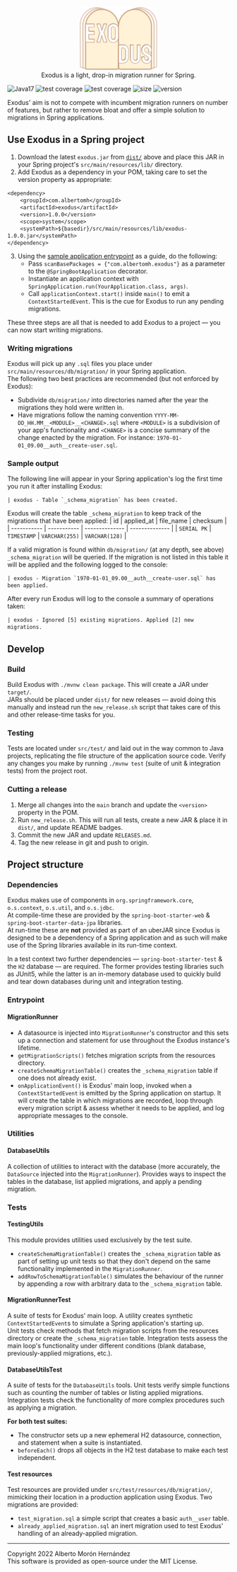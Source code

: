 <p align="center">
    <img src="docs/exodus.svg" alt="Exodus" height="142"/>
    <br>
    Exodus is a light, drop-in migration runner for Spring.
</p>

<p>
    <img id="badge--java" src="https://img.shields.io/badge/Java-17%2B-b07219" alt="Java17" />
    <img id="badge--spring" src="https://img.shields.io/badge/Spring-5%2B-6db33f" alt="test coverage" />
    <img id="badge--tests" src="https://img.shields.io/badge/tests-100%25%20%E2%9C%94-brightgreen" alt="test coverage" />
    <img id="badge--size" src="https://img.shields.io/badge/JAR%20size-~7%20kb-blueviolet" alt="size" />
    <img id="badge--version" src="https://img.shields.io/badge/version-1.0.0-white" alt="version" />
</p>

Exodus' aim is not to compete with incumbent migration runners on number of features, but rather to remove bloat and offer a simple solution to migrations in Spring applications.


## Use Exodus in a Spring project
1. Download the latest `exodus.jar` from [`dist/`](dist) above and place this JAR in your Spring project's `src/main/resources/lib/` directory.
2. Add Exodus as a dependency in your POM, taking care to set the version property as appropriate:
```
<dependency>
    <groupId>com.albertomh</groupId>
    <artifactId>exodus</artifactId>
    <version>1.0.0</version>
    <scope>system</scope>
    <systemPath>${basedir}/src/main/resources/lib/exodus-1.0.0.jar</systemPath>
</dependency>
```
3. Using the [sample application entrypoint](docs/SampleApplicationEntrypoint.java) as a guide, do the following:
    - Pass `scanBasePackages = {"com.albertomh.exodus"}` as a parameter to the `@SpringBootApplication` decorator.
    - Instantiate an application context with `SpringApplication.run(YourApplication.class, args)`.
    - Call `applicationContext.start()` inside `main()` to emit a `ContextStartedEvent`. This is the cue for Exodus to run any pending migrations.

These three steps are all that is needed to add Exodus to a project — you can now start writing migrations.


### Writing migrations
Exodus will pick up any `.sql` files you place under `src/main/resources/db/migration/` in your Spring application.  
The following two best practices are recommended (but not enforced by Exodus):
- Subdivide `db/migration/` into directories named after the year the migrations they hold were written in.
- Have migrations follow the naming convention `YYYY-MM-DD_HH.MM__<MODULE>__<CHANGE>.sql` where `<MODULE>` is a subdivision of your app's functionality and `<CHANGE>` is a concise summary of the change enacted by the migration. For instance: `1970-01-01_09.00__auth__create-user.sql`.


### Sample output
The following line will appear in your Spring application's log the first time you run it after installing Exodus:
```
| exodus - Table `_schema_migration` has been created.
```
Exodus will create the table `_schema_migration` to keep track of the migrations that have been applied:
| id          | applied_at  | file_name      | checksum       |
| ----------- | ----------- | -------------- | -------------- | 
| `SERIAL PK` | `TIMESTAMP` | `VARCHAR(255)` | `VARCHAR(128)` |

If a valid migration is found within `db/migration/` (at any depth, see above) `_schema_migration` will be queried. If the migration is not listed in this table it will be applied and the following logged to the console:
```
| exodus - Migration `1970-01-01_09.00__auth__create-user.sql` has been applied.
```

After every run Exodus will log to the console a summary of operations taken: 
```
| exodus - Ignored [5] existing migrations. Applied [2] new migrations.
```


## Develop

### Build
Build Exodus with `./mvnw clean package`. This will create a JAR under `target/`.  
JARs should be placed under `dist/` for new releases — avoid doing this manually and instead run the `new_release.sh` script that takes care of this and other release-time tasks for you.


### Testing
Tests are located under `src/test/` and laid out in the way common to Java projects, replicating the file structure of the application source code. 
Verify any changes you make by running `./mvnw test` (suite of unit & integration tests) from the project root.


### Cutting a release
1. Merge all changes into the `main` branch and update the `<version>` property in the POM.
2. Run `new_release.sh`. This will run all tests, create a new JAR & place it in `dist/`, and update README badges.
3. Commit the new JAR and update `RELEASES.md`.
4. Tag the new release in git and push to origin.


## Project structure

### Dependencies
Exodus makes use of components in `org.springframework.core`, `o.s.context`, `o.s.util`, and `o.s.jdbc`.  
At compile-time these are provided by the `spring-boot-starter-web` & `spring-boot-starter-data-jpa` libraries.  
At run-time these are **not** provided as part of an uberJAR since Exodus is designed to be a dependency of a Spring application and as such will make use of the Spring libraries available in its run-time context.

In a test context two further dependencies — `spring-boot-starter-test` & the `H2` database — are required. The former provides testing libraries such as JUnit5, while the latter is an in-memory database used to quickly build and tear down databases during unit and integration testing.


### Entrypoint
#### MigrationRunner
- A datasource is injected into `MigrationRunner`'s constructor and this sets up a connection and statement for use throughout the Exodus instance's lifetime.
- `getMigrationScripts()` fetches migration scripts from the resources directory.
- `createSchemaMigrationTable()` creates the `_schema_migration` table if one does not already exist.
- `onApplicationEvent()` is Exodus' main loop, invoked when a `ContextStartedEvent` is emitted by the Spring application on startup. It will create the table in which migrations are recorded, loop through every migration script & assess whether it needs to be applied, and log appropriate messages to the console.


### Utilities
#### DatabaseUtils
A collection of utilities to interact with the database (more accurately, the `DataSource` injected into the `MigrationRunner`). Provides ways to inspect the tables in the database, list applied migrations, and apply a pending migration.


### Tests
#### TestingUtils
This module provides utilities used exclusively by the test suite.
- `createSchemaMigrationTable()` creates the `_schema_migration` table as part of setting up unit tests so that they don't depend on the same functionality implemented in the `MigrationRunner`.
- `addRowToSchemaMigrationTable()` simulates the behaviour of the runner by appending a row with arbitrary data to the `_schema_migration` table.

#### MigrationRunnerTest
A suite of tests for Exodus' main loop. A utility creates synthetic `ContextStartedEvent`s to simulate a Spring application's starting up.  
Unit tests check methods that fetch migration scripts from the resources directory or create the `_schema_migration` table. Integration tests assess the main loop's functionality under different conditions (blank database, previously-applied migrations, etc.).

#### DatabaseUtilsTest
A suite of tests for the `DatabaseUtils` tools. Unit tests verify simple functions such as counting the number of tables or listing applied migrations. Integration tests check the functionality of more complex procedures such as applying a migration.

**For both test suites:**
- The constructor sets up a new ephemeral H2 datasource, connection, and statement when a suite is instantiated.
- `beforeEach()` drops all objects in the H2 test database to make each test independent.


#### Test resources
Test resources are provided under `src/test/resources/db/migration/`, mimicking their location in a production application using Exodus. Two migrations are provided:
- `test_migration.sql` a simple script that creates a basic `auth__user` table.
- `already_applied_migration.sql` an inert migration used to test Exodus' handling of an already-applied migration.


---

Copyright 2022 Alberto Morón Hernández  
This software is provided as open-source under the MIT License.

